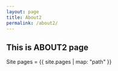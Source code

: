 ```yaml
---
layout: page
title: About2
permalink: /about2/
---
```


## This is ABOUT2 page


Site pages = {{ site.pages | map: "path" }}
